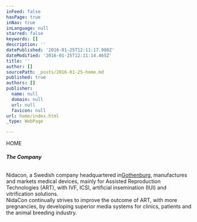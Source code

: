 ```yaml
---
inFeed: false
hasPage: true
inNav: true
inLanguage: null
starred: false
keywords: []
description: ''
datePublished: '2016-01-25T12:11:17.980Z'
dateModified: '2016-01-25T12:11:14.465Z'
title: ''
author: []
sourcePath: _posts/2016-01-25-home.md
published: true
authors: []
publisher:
  name: null
  domain: null
  url: null
  favicon: null
url: home/index.html
_type: WebPage

---
```

HOME

###### **The Company**

Nidacon, a Swedish company headquartered in[Gothenburg][0], manufactures and markets medical devices, mainly for Assisted Reproduction Technologies (ART), with IVF, ICSI, artificial insemination (IUI) and vitrification solutions.  
NidaCon continually strives to improve the outcome of ART, with more pregnancies, by developing superior media systems for clinics, patients and the animal breeding industry.

[0]: http://www.goteborg.com/en/?epslanguage=en "Gothenburg Information website"